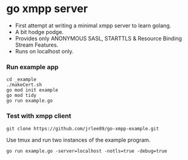 # go xmpp server
- First attempt at writing a minimal xmpp server to learn golang.
- A bit hodge podge.
- Provides only ANONYMOUS SASL, STARTTLS & Resource Binding Stream Features.
- Runs on localhost only.

### Run example app
```
cd _example
./makeCert.sh
go mod init example
go mod tidy
go run example.go
```

### Test with xmpp client
```
git clone https://github.com/jrlee89/go-xmpp-example.git
```
Use tmux and run two instances of the example program.
```
go run example.go -server=localhost -notls=true -debug=true
```



